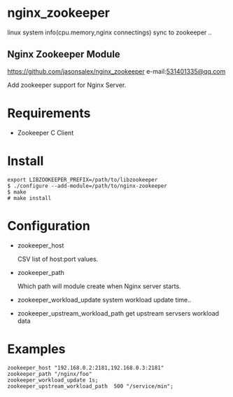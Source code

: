 # nginx_zookeeper
linux system info(cpu.memory,nginx connectings) sync to zookeeper ..

Nginx Zookeeper Module
----

https://github.com/jasonsalex/nginx_zookeeper
e-mail:531401335@qq.com

Add zookeeper support for Nginx Server.

Requirements
====

* Zookeeper C Client

Install
====

    export LIBZOOKEEPER_PREFIX=/path/to/libzookeeper
    $ ./configure --add-module=/path/to/nginx-zookeeper
    $ make
    # make install

Configuration
====

* zookeeper_host

    CSV list of host:port values.

* zookeeper_path

    Which path will module create when Nginx server starts.

* zookeeper_workload_update
    system workload update time..
    	
* zookeeper_upstream_workload_path
    get upstream servsers workload data
    	
	
Examples
====

    zookeeper_host "192.168.0.2:2181,192.168.0.3:2181"
    zookeeper_path "/nginx/foo"
    zookeeper_workload_update 1s;
    zookeeper_upstream_workload_path  500 "/service/min";
